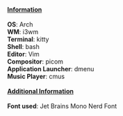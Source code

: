 <HEAD><u><b>Information</b></u></HEAD>
<br>
<br>
<BODY>
<b>OS</b>: Arch <br>
<b>WM</b>: i3wm <br>
<b>Terminal</b>: kitty <br>
<b>Shell</b>: bash <br>
<b>Editor</b>: Vim <br>
<b>Compositor</b>: picom <br>
<b>Application Launcher</b>: dmenu <br>
<b>Music Player</b>: cmus <br>
</BODY>
<br>
<HEAD><u><b>Additional Information</b></u></HEAD>
<br>
<br>
<BODY>
<b>Font used</b>: Jet Brains Mono Nerd Font <br>
